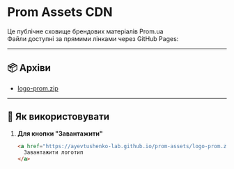 # Prom Assets CDN

Це публічне сховище брендових матеріалів Prom.ua  
Файли доступні за прямими лінками через GitHub Pages:

---

## 📦 Архіви
- [logo-prom.zip](https://ayevtushenko-lab.github.io/prom-assets/logo-prom.zip)

---

## 📸 Як використовувати
1. **Для кнопки "Завантажити"**
   ```html
   <a href="https://ayevtushenko-lab.github.io/prom-assets/logo-prom.zip" download="logo-prom.zip">
     Завантажити логотип
   </a>

